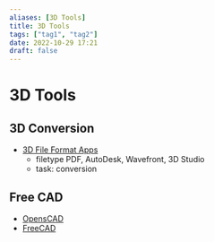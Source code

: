 ```yaml
---
aliases: [3D Tools]
title: 3D Tools
tags: ["tag1", "tag2"]
date: 2022-10-29 17:21
draft: false
---
```


# 3D Tools

## 3D Conversion

- [3D File Format Apps](https://products.fileformat.app/3d/)
	- filetype PDF, AutoDesk, Wavefront, 3D Studio
	- task: conversion


## Free CAD

- [OpensCAD](https://www.openscad.org/)
- [FreeCAD](https://www.freecadweb.org/)